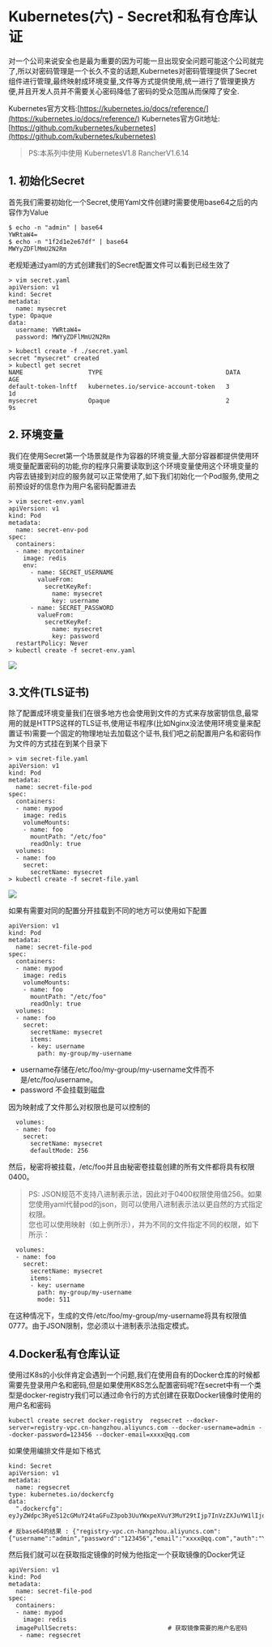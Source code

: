 # Kubernetes(六) - Secret和私有仓库认证

对一个公司来说安全也是最为重要的因为可能一旦出现安全问题可能这个公司就完了,所以对密码管理是一个长久不变的话题,Kubernetes对密码管理提供了Secret组件进行管理,最终映射成环境变量,文件等方式提供使用,统一进行了管理更换方便,并且开发人员并不需要关心密码降低了密码的受众范围从而保障了安全.

Kubernetes官方文档:[https://kubernetes.io/docs/reference/](https://kubernetes.io/docs/reference/)
Kubernetes官方Git地址:[https://github.com/kubernetes/kubernetes](https://github.com/kubernetes/kubernetes)

> PS:本系列中使用 KubernetesV1.8 RancherV1.6.14  

## 1. 初始化Secret
首先我们需要初始化一个Secret,使用Yaml文件创建时需要使用base64之后的内容作为Value
```
$ echo -n "admin" | base64
YWRtaW4=
$ echo -n "1f2d1e2e67df" | base64
MWYyZDFlMmU2N2Rm
```

老规矩通过yaml的方式创建我们的Secret配置文件可以看到已经生效了

```
> vim secret.yaml
apiVersion: v1
kind: Secret
metadata:
  name: mysecret
type: Opaque
data:
  username: YWRtaW4=
  password: MWYyZDFlMmU2N2Rm

> kubectl create -f ./secret.yaml
secret "mysecret" created
> kubectl get secret
NAME                  TYPE                                  DATA      AGE
default-token-lnftf   kubernetes.io/service-account-token   3         1d
mysecret              Opaque                                2         9s
```



## 2. 环境变量
我们在使用Secret第一个场景就是作为容器的环境变量,大部分容器都提供使用环境变量配置密码的功能,你的程序只需要读取到这个环境变量使用这个环境变量的内容去链接到对应的服务就可以正常使用了,如下我们初始化一个Pod服务,使用之前预设好的信息作为用户名密码配置进去

```
> vim secret-env.yaml
apiVersion: v1
kind: Pod
metadata:
  name: secret-env-pod
spec:
  containers:
  - name: mycontainer
    image: redis
    env:
      - name: SECRET_USERNAME
        valueFrom:
          secretKeyRef:
            name: mysecret
            key: username
      - name: SECRET_PASSWORD
        valueFrom:
          secretKeyRef:
            name: mysecret
            key: password
  restartPolicy: Never
> kubectl create -f secret-env.yaml
```

![](Kubernetes(%E5%85%AD)%20-%20Secret%E5%92%8C%E7%A7%81%E6%9C%89%E4%BB%93%E5%BA%93%E8%AE%A4%E8%AF%81/51.png)


## 3.文件(TLS证书)

除了配置成环境变量我们在很多地方也会使用到文件的方式来存放密钥信息,最常用的就是HTTPS这样的TLS证书,使用证书程序(比如Nginx没法使用环境变量来配置证书)需要一个固定的物理地址去加载这个证书,我们吧之前配置用户名和密码作为文件的方式挂在到某个目录下

```
> vim secret-file.yaml
apiVersion: v1
kind: Pod
metadata:
  name: secret-file-pod
spec:
  containers:
  - name: mypod
    image: redis
    volumeMounts:
    - name: foo
      mountPath: "/etc/foo"
      readOnly: true
  volumes:
  - name: foo
    secret:
      secretName: mysecret
> kubectl create -f secret-file.yaml
```

![](Kubernetes(%E5%85%AD)%20-%20Secret%E5%92%8C%E7%A7%81%E6%9C%89%E4%BB%93%E5%BA%93%E8%AE%A4%E8%AF%81/52.png)


如果有需要对同的配置分开挂载到不同的地方可以使用如下配置

```
apiVersion: v1
kind: Pod
metadata:
  name: secret-file-pod
spec:
  containers:
  - name: mypod
    image: redis
    volumeMounts:
    - name: foo
      mountPath: "/etc/foo"
      readOnly: true
  volumes:
  - name: foo
    secret:
      secretName: mysecret
      items:
      - key: username
        path: my-group/my-username
```

- username存储在/etc/foo/my-group/my-username文件而不是/etc/foo/username。
- password 不会挂载到磁盘

因为映射成了文件那么对权限也是可以控制的

```
  volumes:
  - name: foo
    secret:
      secretName: mysecret
      defaultMode: 256
```

然后，秘密将被挂载，/etc/foo并且由秘密卷挂载创建的所有文件都将具有权限0400。
> PS: JSON规范不支持八进制表示法，因此对于0400权限使用值256。如果您使用yaml代替pod的json，则可以使用八进制表示法以更自然的方式指定权限。  
您也可以使用映射（如上例所示），并为不同的文件指定不同的权限，如下所示：

```
  volumes:
  - name: foo
    secret:
      secretName: mysecret
      items:
      - key: username
        path: my-group/my-username
        mode: 511
```

在这种情况下，生成的文件/etc/foo/my-group/my-username将具有权限值0777。由于JSON限制，您必须以十进制表示法指定模式。

## 4.Docker私有仓库认证
使用过K8s的小伙伴肯定会遇到一个问题,我们在使用自有的Docker仓库的时候都需要先登录用户名和密码,但是如果使用K8S怎么配置密码呢?在secret中有一个类型是docker-registry我们可以通过命令行的方式创建在获取Docker镜像时使用的用户名和密码

```
kubectl create secret docker-registry  regsecret --docker-server=registry-vpc.cn-hangzhou.aliyuncs.com --docker-username=admin --docker-password=123456 --docker-email=xxxx@qq.com
```

如果使用编排文件是如下格式
```
kind: Secret
apiVersion: v1
metadata:
  name: regsecret
type: kubernetes.io/dockercfg
data:
  ".dockercfg": eyJyZWdpc3RyeS12cGMuY24taGFuZ3pob3UuYWxpeXVuY3MuY29tIjp7InVzZXJuYW1lIjoiYWRtaW4iLCJwYXNzd29yZCI6IjEyMzQ1NiIsImVtYWlsIjoieHh4eEBxcS5jb20iLCJhdXRoIjoiWVdSdGFXNDZNVEl6TkRVMiJ9fQ==

# 反base64的结果 : {"registry-vpc.cn-hangzhou.aliyuncs.com":{"username":"admin","password":"123456","email":"xxxx@qq.com","auth":"YWRtaW46MTIzNDU2"}}
```

然后我们就可以在获取指定镜像的时候为他指定一个获取镜像的Docker凭证

```
apiVersion: v1
kind: Pod
metadata:
  name: secret-file-pod
spec:
  containers:
  - name: mypod
    image: redis
  imagePullSecrets:                         # 获取镜像需要的用户名密码
   - name: regsecret
```


